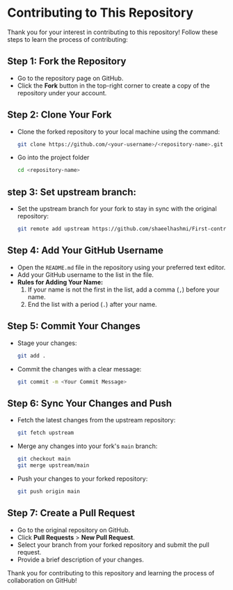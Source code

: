 # Contributing to This Repository

Thank you for your interest in contributing to this repository! Follow these steps to learn the process of contributing:

## Step 1: Fork the Repository
- Go to the repository page on GitHub.
- Click the **Fork** button in the top-right corner to create a copy of the repository under your account.

## Step 2: Clone Your Fork
- Clone the forked repository to your local machine using the command:
  ```bash
  git clone https://github.com/<your-username>/<repository-name>.git
  ```
- Go into the project folder
  ```bash
  cd <repository-name>
  ```
## step 3: Set upstream branch:
- Set the upstream branch for your fork to stay in sync with the original repository:
  ```bash
  git remote add upstream https://github.com/shaeelhashmi/First-contribution.git
  ```
## Step 4: Add Your GitHub Username
- Open the `README.md` file in the repository using your preferred text editor.
- Add your GitHub username to the list in the file.
- **Rules for Adding Your Name:**
  1. If your name is not the first in the list, add a comma (`,`) before your name.
  2. End the list with a period (`.`) after your name.

## Step 5: Commit Your Changes
- Stage your changes:
  ```bash
  git add .
  ```
- Commit the changes with a clear message:
  ```bash
  git commit -m <Your Commit Message>
  ```
## Step 6: Sync Your Changes and Push
- Fetch the latest changes from the upstream repository:
  ```bash
  git fetch upstream
  ```
- Merge any changes into your fork's `main` branch:
  ```bash
  git checkout main
  git merge upstream/main
  ```
- Push your changes to your forked repository:
  ```bash
  git push origin main
  ```

## Step 7: Create a Pull Request
- Go to the original repository on GitHub.
- Click **Pull Requests** > **New Pull Request**.
- Select your branch from your forked repository and submit the pull request.
- Provide a brief description of your changes.

Thank you for contributing to this repository and learning the process of collaboration on GitHub!
